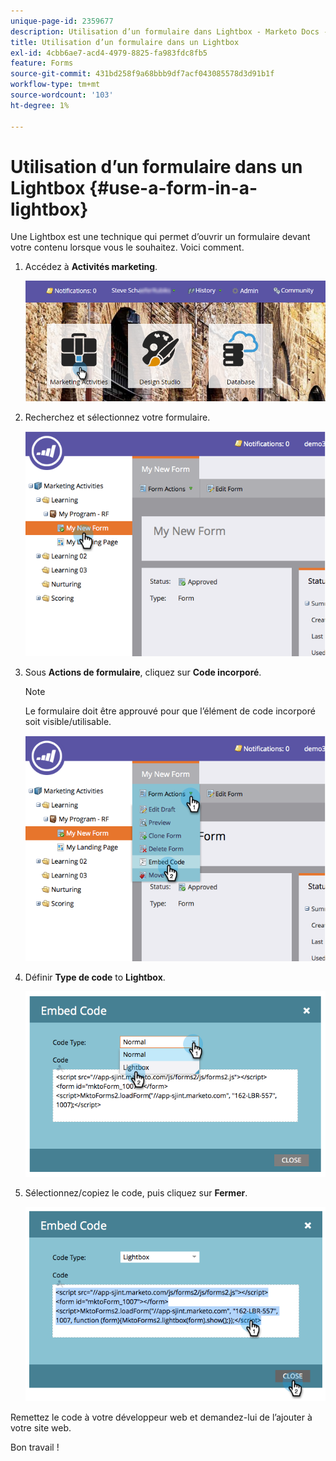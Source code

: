 ```yaml
---
unique-page-id: 2359677
description: Utilisation d’un formulaire dans Lightbox - Marketo Docs - Documentation du produit
title: Utilisation d’un formulaire dans un Lightbox
exl-id: 4cbb6ae7-acd4-4979-8825-fa983fdc8fb5
feature: Forms
source-git-commit: 431bd258f9a68bbb9df7acf043085578d3d91b1f
workflow-type: tm+mt
source-wordcount: '103'
ht-degree: 1%

---
```


# Utilisation d’un formulaire dans un Lightbox {#use-a-form-in-a-lightbox}

Une Lightbox est une technique qui permet d’ouvrir un formulaire devant votre contenu lorsque vous le souhaitez. Voici comment.

1. Accédez à **Activités marketing**.

   ![](assets/login-marketing-activities-8.png)

1. Recherchez et sélectionnez votre formulaire.

   ![](assets/image2014-9-15-14-3a32-3a15.png)

1. Sous **Actions de formulaire**, cliquez sur **Code incorporé**.

   >[!NOTE]
   >
   >Le formulaire doit être approuvé pour que l’élément de code incorporé soit visible/utilisable.

   ![](assets/image2014-9-15-14-3a32-3a24.png)

1. Définir **Type de code** to **Lightbox**.

   ![](assets/image2014-9-15-14-3a32-3a31.png)

1. Sélectionnez/copiez le code, puis cliquez sur **Fermer**.

   ![](assets/image2014-9-15-14-3a32-3a39.png)

Remettez le code à votre développeur web et demandez-lui de l’ajouter à votre site web.

Bon travail ! 
